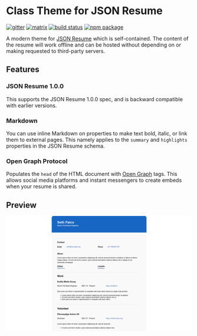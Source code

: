 # Class Theme for JSON Resume

[![gitter](https://badges.gitter.im/Join%20Chat.svg)](https://gitter.im/jsonresume/public)
[![matrix](https://img.shields.io/badge/matrix-join%20chat-%230dbd8b)](https://matrix.to/#/#json-resume:one.ems.host)
[![build status](https://img.shields.io/github/workflow/status/jsonresume/resume-cli/Main)](https://github.com/jsonresume/resume-cli/actions)
[![npm package](https://img.shields.io/npm/v/@jsonresume/jsonresume-theme-class)](https://www.npmjs.org/package/resume-cli)


A modern theme for [JSON Resume](http://jsonresume.org/) which is self-contained. The content of the resume will work offline and can be hosted without depending on
or making requested to third-party servers.

## Features

### JSON Resume 1.0.0

This supports the JSON Resume 1.0.0 spec, and is backward compatible with earlier versions.

### Markdown

You can use inline Markdown on properties to make text bold, italic, or link them to external pages. This namely applies to the `summary` and `highlights` properties in the JSON Resume schema.

### Open Graph Protocol

Populates the `head` of the HTML document with [Open Graph](https://ogp.me/) tags. This allows social media platforms and instant messengers to create embeds when your resume is shared.

## Preview 

![Preview of Class theme for JSON Resume.](./assets/preview.png)
